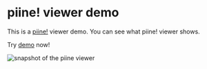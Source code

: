 # piine! viewer demo
This is a [piine!](https://github.com/OrgaChem/piine) viewer demo.
You can see what piine! viewer shows.

Try [demo](http://orgachem.github.io/piine-viewer-demo/debug) now!

![snapshot of the piine viewer](http://orgachem.github.io/piine/images/snapshot-viewer.png)
